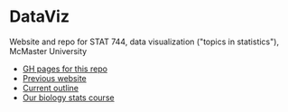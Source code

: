 # DataViz

Website and repo for STAT 744, data visualization ("topics in statistics"), McMaster University

* [GH pages for this repo](https://mac-theobio.github.io/DataViz/index.html)
* [Previous website](https://bbolker.github.io/stat744/)
* [Current outline](https://bbolker.github.io/stat744/outline.html)
* [Our biology stats course](https://mac-theobio.github.io/QMEE/index.html)

